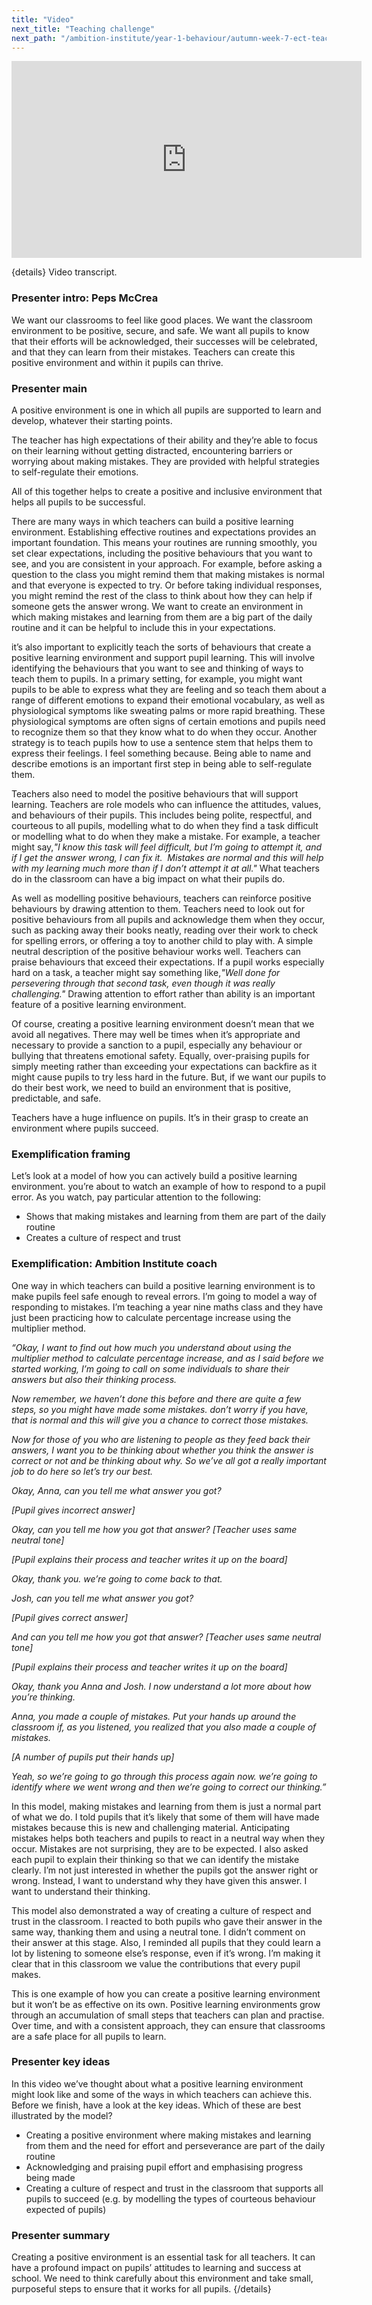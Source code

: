 ```yaml
---
title: "Video"
next_title: "Teaching challenge"
next_path: "/ambition-institute/year-1-behaviour/autumn-week-7-ect-teaching-challenge"
---
```


<iframe width="560" height="315" src="https://www.youtube.com/embed/clQadkPPyy0" title="YouTube video player" frameborder="0" allow="accelerometer; autoplay; clipboard-write; encrypted-media; gyroscope; picture-in-picture; web-share" allowfullscreen></iframe>

{details}
Video transcript.

### Presenter intro: Peps McCrea

We want our classrooms to feel like good places. We want the classroom environment
to be positive, secure, and safe. We want all pupils to know that their efforts will
be acknowledged, their successes will be celebrated, and that they can learn from
their mistakes. Teachers can create this positive environment and within it pupils
can thrive.

### Presenter main

A positive environment is one in which all pupils are supported to learn and develop, whatever their starting points.

The teacher has high expectations of their ability and they’re able to focus on their learning without getting distracted, encountering barriers or worrying about making mistakes. They are provided with helpful strategies to self-regulate their emotions.

All of this together helps to create a positive and inclusive environment that helps all pupils to be successful.

There are many ways in which teachers can build a positive learning environment. Establishing effective routines and expectations provides an important foundation. This means your routines are running smoothly, you set clear expectations, including the positive behaviours that you want to see, and you are consistent in your approach. For example, before asking a question to the class you might remind them that making mistakes is normal and that everyone is expected to try. Or before taking individual responses, you might remind the rest of the class to think about how they can help if someone gets the answer wrong. We want to create an environment in which making mistakes and learning from them are a big part of the daily routine and it can be helpful to include this in your expectations.

it’s also important to explicitly teach the sorts of behaviours that create a positive learning environment and support pupil learning. This will involve identifying the behaviours that you want to see and thinking of ways to teach them to pupils. In a primary setting, for example, you might want pupils to be able to express what they are feeling and so teach them about a range of different emotions to expand their emotional vocabulary, as well as physiological symptoms like sweating palms or more rapid breathing. These physiological symptoms are often signs of certain emotions and pupils need to recognize them so that they know what to do when they occur. Another strategy is to teach pupils how to use a sentence stem that helps them to express their feelings. I feel something because. Being able to name and describe emotions is an important first step in being able to self-regulate them.

Teachers also need to model the positive behaviours that will support learning. Teachers are role models who can influence the attitudes, values, and behaviours of their pupils. This includes being polite, respectful, and courteous to all pupils, modelling what to do when they find a task difficult or modelling what to do when they make a mistake. For example, a teacher might say,_"I know this task will feel difficult, but I’m going to attempt it, and if I get the answer wrong, I can fix it.&nbsp; Mistakes are normal and this will help with my learning much more than if I don’t attempt it at all."_ What teachers do in the classroom can have a big impact on what their pupils do.

As well as modelling positive behaviours, teachers can reinforce positive behaviours by drawing attention to them. Teachers need to look out for positive behaviours from all pupils and acknowledge them when they occur, such as packing away their books neatly, reading over their work to check for spelling errors, or offering a toy to another child to play with. A simple neutral description of the positive behaviour works well. Teachers can praise behaviours that exceed their expectations. If a pupil works especially hard on a task, a teacher might say something like,_"Well done for persevering through that second task, even though it was really challenging."_ Drawing attention to effort rather than ability is an important feature of a positive learning environment.

Of course, creating a positive learning environment doesn’t mean that we avoid all negatives. There may well be times when it’s appropriate and necessary to provide a sanction to a pupil, especially any behaviour or bullying that threatens emotional safety. Equally, over-praising pupils for simply meeting rather than exceeding your expectations can backfire as it might cause pupils to try less hard in the future. But, if we want our pupils to do their best work, we need to build an environment that is positive, predictable, and safe.

Teachers have a huge influence on pupils. It’s in their grasp to create an environment where pupils succeed.

### Exemplification framing

Let’s look at a model of how you can actively build a positive learning environment.
you’re about to watch an example of how to respond to a pupil error. As you watch,
pay particular attention to the following:

- Shows that making mistakes and learning from them are part of the daily routine
- Creates a culture of respect and trust

### Exemplification: Ambition Institute coach

One way in which teachers can build a positive learning environment is to make
pupils feel safe enough to reveal errors. I’m going to model a way of responding
to mistakes. I’m teaching a year nine maths class and they have just been
practicing how to calculate percentage increase using the multiplier method.

_“Okay, I want to find out how much you understand about using the multiplier method to calculate percentage increase, and as I said before we started working, I’m going to call on some individuals to share their answers but also their thinking process._

_Now remember, we haven’t done this before and there are quite a few steps, so you might have made some mistakes. don’t worry if you have, that is normal and this will give you a chance to correct those mistakes._

_Now for those of you who are listening to people as they feed back their answers, I want you to be thinking about whether you think the answer is correct or not and be thinking about why. So we’ve all got a really important job to do here so let’s try our best._

_Okay, Anna, can you tell me what answer you got?_

_[Pupil gives incorrect answer]_

_Okay, can you tell me how you got that answer?_
_[Teacher uses same neutral tone]_

_[Pupil explains their process and teacher writes it up on the board]_

_Okay, thank you. we’re going to come back to that._

_Josh, can you tell me what answer you got?_

_[Pupil gives correct answer]_

_And can you tell me how you got that answer? [Teacher uses same neutral tone]_

_[Pupil explains their process and teacher writes it up on the board]_

_Okay, thank you Anna and Josh. I now understand a lot more about how you’re thinking._

_Anna, you made a couple of mistakes. Put your hands up around the classroom if, as you listened, you realized that you also made a couple of mistakes._

_[A number of pupils put their hands up]_

_Yeah, so we’re going to go through this process again now. we’re going to identify where we went wrong and then we’re going to correct our thinking.”_

In this model, making mistakes and learning from them is just a normal part of what we do. I told pupils that it’s likely that some of them will have made mistakes because this is new and challenging material. Anticipating mistakes helps both teachers and pupils to react in a neutral way when they occur. Mistakes are not surprising, they are to be expected. I also asked each pupil to explain their thinking so that we can identify the mistake clearly. I’m not just interested in whether the pupils got the answer right or wrong. Instead, I want to understand why they have given this answer. I want to understand their thinking.

This model also demonstrated a way of creating a culture of respect and trust in the classroom. I reacted to both pupils who gave their answer in the same way, thanking them and using a neutral tone. I didn’t comment on their answer at this stage. Also, I reminded all pupils that they could learn a lot by listening to someone else’s response, even if it’s wrong. I’m making it clear that in this classroom we value the contributions that every pupil makes.

This is one example of how you can create a positive learning environment but it won’t be as effective on its own. Positive learning environments grow through an accumulation of small steps that teachers can plan and practise. Over time, and with a consistent approach, they can ensure that classrooms are a safe place for all pupils to learn.

### Presenter key ideas

In this video we’ve thought about what a positive learning environment might look
like and some of the ways in which teachers can achieve this. Before we finish, have
a look at the key ideas. Which of these are best illustrated by the model?

- Creating a positive environment where making mistakes and learning from them and the need for effort and perseverance are part of the daily routine
- Acknowledging and praising pupil effort and emphasising progress being made
- Creating a culture of respect and trust in the classroom that supports all pupils to succeed (e.g. by modelling the types of courteous behaviour expected of pupils)

### Presenter summary

Creating a positive environment is an essential task for all teachers. It can
have a profound impact on pupils’ attitudes to learning and success at school.
We need to think carefully about this environment and take small, purposeful
steps to ensure that it works for all pupils. {/details}
